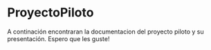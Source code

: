 # ProyectoPiloto

A continación encontraran la documentacion del proyecto piloto y su presentación. Espero que les guste!
